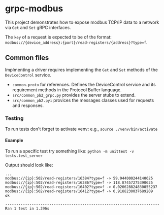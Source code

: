 # grpc-modbus

This project demonstrates how to expose modbus TCP/IP data to a network via `Get` and `Set` gRPC interfaces.

The `key` of a request is expected to be of the format:
`modbus://{device_address}:{port}/read-registers/{address}?type=f`.

## Common files
Implmenting a driver requires implementing the `Get` and `Set` methods of the `DeviceControl` service.

- `common.proto` for references. Defines the DeviceControl service and its requirement methods in the Protocol Buffer language.
- `src/common_pb2_grpc.py` provides the server stubs to extend.
- `src/common_pb2.pyi` provices the messages classes used for requests and responses.

### Testing
To run tests don't forget to activate venv: e.g., `source ./venv/bin/activate`

#### Example
To run a specific test try something like:
`python -m unittest -v tests.test_server`

Output should look like:
``` shell
...
modbus://{ip}:502/read-registers/16384?type=f -> 59.944000244140625
modbus://{ip}:502/read-registers/16386?type=f -> 118.87457275390625
modbus://{ip}:502/read-registers/16402?type=f -> 0.020628824830055237
modbus://{ip}:502/read-registers/16412?type=f -> 0.9188230037689209
ok

----------------------------------------------------------------------
Ran 1 test in 1.396s
```